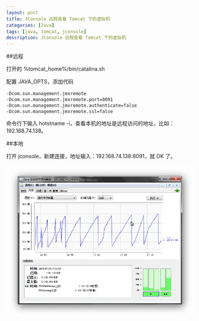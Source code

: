 ```yaml
---
layout: post
title: JConsole 远程查看 Tomcat 下的虚拟机
categories: [Java]
tags: [java, tomcat, jconsole]
description: JConsole 远程查看 Tomcat 下的虚拟机
---
```


##远程

打开的 %tomcat_home%/bin/catalina.sh

配置 JAVA_OPTS，添加代码

	-Dcom.sun.management.jmxremote
	-Dcom.sun.management.jmxremote.port=8091
	-Dcom.sun.management.jmxremote.authenticate=false
	-Dcom.sun.management.jmxremote.ssl=false

命令行下输入 hotstname -i，查看本机的地址是远程访问的地址，比如：192.168.74.138。

##本地

打开 jconsole，新建连接，地址输入：192.168.74.138:8091，就 OK 了。

![图片](/assets/media/2013-07-25-jconsole-remote-tomcat-1.png)